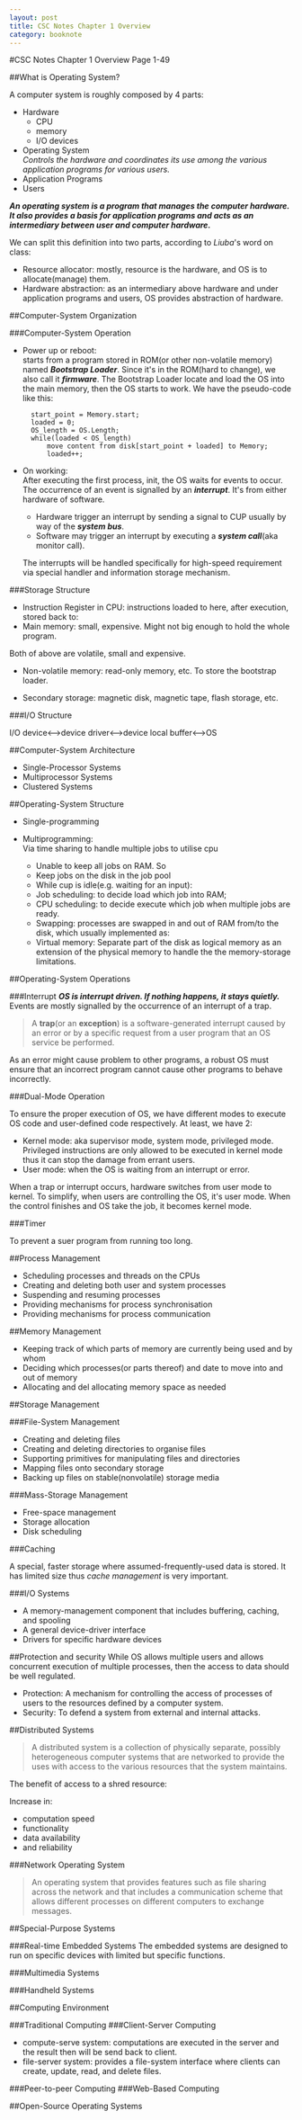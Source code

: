 ```yaml
---
layout: post
title: CSC Notes Chapter 1 Overview
category: booknote
---
```

#CSC Notes Chapter 1 Overview
Page 1-49

##What is Operating System?

A computer system is roughly composed by 4 parts:  

* Hardware
    * CPU
    * memory
    * I/O devices
* Operating System  
  _Controls the hardware and coordinates its use among the various application programs for various users._
* Application Programs
* Users

___An operating system is a program that manages the computer hardware. It also provides a basis for application programs and acts as an intermediary between user and computer hardware.___

We can split this definition into two parts, according to _Liuba_'s word on class:

* Resource allocator: mostly, resource is the hardware, and OS is to allocate(manage) them.
* Hardware abstraction: as an intermediary above hardware and under application programs and users, OS provides abstraction of hardware.

##Computer-System Organization

###Computer-System Operation

* Power up or reboot:  
    starts from a program stored in ROM(or other non-volatile memory) named ___Bootstrap Loader___. Since it's in the ROM(hard to change), we also call it ___firmware___. The Bootstrap Loader locate and load the OS into the main memory, then the OS starts to work. We have the pseudo-code like this:  

        start_point = Memory.start;
        loaded = 0;
        OS_length = OS.Length;
        while(loaded < OS_length)
            move content from disk[start_point + loaded] to Memory;
            loaded++;
            

* On working:  
    After executing the first process, init, the OS waits for events to occur. The occurrence of an event is signalled by an ___interrupt___. It's from either hardware of software.
    * Hardware trigger an interrupt by sending a signal to CUP usually by way of the ___system bus___.
    * Software may trigger an interrupt by executing a ___system call___(aka monitor call).   
    
    The interrupts will be handled specifically for high-speed requirement via special handler and information storage mechanism.
  
###Storage Structure

* Instruction Register in CPU: instructions loaded to here, after execution, stored back to:
* Main memory: small, expensive. Might not big enough to hold the whole program.

Both of above are volatile, small and expensive.

* Non-volatile memory: read-only memory, etc. To store the bootstrap loader.

* Secondary storage: magnetic disk, magnetic tape, flash storage, etc. 

###I/O Structure

I/O device<-->device driver<-->device local buffer<-->OS

##Computer-System Architecture

* Single-Processor Systems
* Multiprocessor Systems
* Clustered Systems

##Operating-System Structure

* Single-programming
* Multiprogramming:   
    Via time sharing to handle multiple jobs to utilise cpu

    * Unable to keep all jobs on RAM. So
    * Keep jobs on the disk in the job pool
    * While cup is idle(e.g. waiting for an input):
    * Job scheduling: to decide load which job into RAM;
    * CPU scheduling: to decide execute which job when multiple jobs are ready.
    * Swapping: processes are swapped in and out of RAM from/to the disk, which usually implemented as:
    * Virtual memory: Separate part of the disk as logical memory as an extension of the physical memory to handle the the memory-storage limitations.

##Operating-System Operations

###Interrupt
___OS is interrupt driven. If nothing happens, it stays quietly.___ Events are mostly signalled by the occurrence of an interrupt of a trap.
>A __trap__(or an __exception__) is a software-generated interrupt caused by an error or by a specific request from a user program that an OS service be performed.

As an error might cause problem to other programs, a robust OS must ensure that an incorrect program cannot cause other programs to behave incorrectly.

###Dual-Mode Operation

To ensure the proper execution of OS, we have different modes to execute OS code and user-defined code respectively. At least, we have 2:

* Kernel mode: aka supervisor mode, system mode, privileged mode.   
    Privileged instructions are only allowed to be executed in kernel mode thus it can stop the damage from errant users.
* User mode: when the OS is waiting from an interrupt or error.  

When a trap or interrupt occurs, hardware switches from user mode to kernel. To simplify, when users are controlling the OS, it's user mode. When the control finishes and OS take the job, it becomes kernel mode.

###Timer

To prevent a suer program from running too long.

##Process Management

* Scheduling processes and threads on the CPUs
* Creating and deleting both user and system processes
* Suspending and resuming processes
* Providing mechanisms for process synchronisation
* Providing mechanisms for process communication

##Memory Management

* Keeping track of which parts of memory are currently being used and by whom
* Deciding which processes(or parts thereof) and date to move into and out of memory
* Allocating and del allocating memory space as needed

##Storage Management

###File-System Management
* Creating and deleting files
* Creating and deleting directories to organise files
* Supporting primitives for manipulating files and directories
* Mapping files onto secondary storage
* Backing up files on stable(nonvolatile) storage media

###Mass-Storage Management

* Free-space management
* Storage allocation
* Disk scheduling

###Caching

A special, faster storage where assumed-frequently-used data is stored. It has limited size thus _cache management_ is very important.

###I/O Systems
* A memory-management component that includes buffering, caching, and spooling
* A general device-driver interface
* Drivers for specific hardware devices

##Protection and security
While OS allows multiple users and allows concurrent execution of multiple processes, then the access to data should be well regulated.

* Protection: A mechanism for controlling the access of processes of users to the resources defined by a computer system.
* Security: To defend a system from external and internal attacks.

##Distributed Systems


>A distributed system is a collection of physically separate, possibly heterogeneous computer systems that are networked to provide the uses with access to the various resources that the system maintains.

The benefit of access to a shred resource:

Increase in:  

* computation speed
* functionality
* data availability
* and reliability 

###Network Operating System
>An operating system that provides features such as file sharing across the network and that includes a communication scheme that allows different processes on different computers to exchange messages.

##Special-Purpose Systems

###Real-time Embedded Systems
The embedded systems are designed to run on specific devices with limited but specific functions.

###Multimedia Systems

###Handheld Systems

##Computing Environment  

###Traditional Computing
###Client-Server Computing
* compute-serve system: computations are executed in the server and the result then will be send back to client.
* file-server system: provides a file-system interface where clients can create, update, read, and delete files.

###Peer-to-peer Computing
###Web-Based Computing

##Open-Source Operating Systems


















































